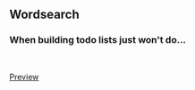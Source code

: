 
## Wordsearch

### When building todo lists just won't do...

<br/>

[Preview](https://searchingofthewords.netlify.app/)
